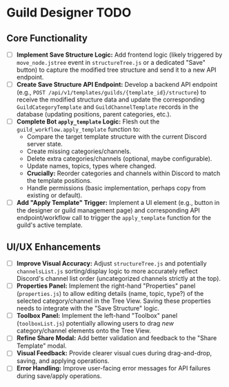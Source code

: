 # Guild Designer TODO

## Core Functionality

*   [ ] **Implement Save Structure Logic:** Add frontend logic (likely triggered by `move_node.jstree` event in `structureTree.js` or a dedicated "Save" button) to capture the modified tree structure and send it to a new API endpoint.
*   [ ] **Create Save Structure API Endpoint:** Develop a backend API endpoint (e.g., `POST /api/v1/templates/guilds/{template_id}/structure`) to receive the modified structure data and update the corresponding `GuildCategoryTemplate` and `GuildChannelTemplate` records in the database (updating positions, parent categories, etc.).
*   [ ] **Complete Bot `apply_template` Logic:** Flesh out the `guild_workflow.apply_template` function to:
    *   Compare the target template structure with the current Discord server state.
    *   Create missing categories/channels.
    *   Delete extra categories/channels (optional, maybe configurable).
    *   Update names, topics, types where changed.
    *   **Crucially:** Reorder categories and channels within Discord to match the template positions.
    *   Handle permissions (basic implementation, perhaps copy from existing or default).
*   [ ] **Add "Apply Template" Trigger:** Implement a UI element (e.g., button in the designer or guild management page) and corresponding API endpoint/workflow call to trigger the `apply_template` function for the guild's active template.

## UI/UX Enhancements

*   [ ] **Improve Visual Accuracy:** Adjust `structureTree.js` and potentially `channelsList.js` sorting/display logic to more accurately reflect Discord's channel list order (uncategorized channels strictly at the top).
*   [ ] **Properties Panel:** Implement the right-hand "Properties" panel (`properties.js`) to allow editing details (name, topic, type?) of the selected category/channel in the Tree View. Saving these properties needs to integrate with the "Save Structure" logic.
*   [ ] **Toolbox Panel:** Implement the left-hand "Toolbox" panel (`toolboxList.js`) potentially allowing users to drag *new* category/channel elements onto the Tree View.
*   [ ] **Refine Share Modal:** Add better validation and feedback to the "Share Template" modal.
*   [ ] **Visual Feedback:** Provide clearer visual cues during drag-and-drop, saving, and applying operations.
*   [ ] **Error Handling:** Improve user-facing error messages for API failures during save/apply operations.
